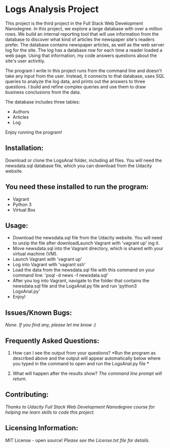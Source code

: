  #  Logs Analysis Project
This project is the third project in the Full Stack Web Development Nanodegree.  In this project, we explore a large database  with over a million rows.  We build an internal reporting tool that will use information from the database to discover what kind of articles the newspaper site's readers prefer.  The database contains newspaper articles, as well as the web server log for the site.  The log has a database row for each time a reader loaded a web page.  Using that information, my code answers questions about the site's user activitiy.

The program I write in this project runs from the command line and doesn't take any input from the user.  Instead, it connects to that database, uses SQL queries to analyze the log data, and prints out the answers to three questions.  I build and refine complex queries and use them to draw business conclusions from the data.

The database includes three tables: 
- Authors
- Articles
- Log

Enjoy running the program!

 ##  Installation:

   Download or clone the LogsAnal folder, including all files.  You will need the newsdata.sql database file, which you can download from the Udacity website.  

 ##  You need these installed to run the program:
  - Vagrant 
  - Python 3
  - Virtual Box

 ##  Usage:
* Download the newsdata.sql file from the Udacity website.  You will need to unzip the file after downloadLaunch Vagrant with 'vagrant up' ing it.  
* Move newsdata.sql into the Vagrant directory, which is shared with your virtual machine (VM).  
* Launch Vagrant with 'vagrant up' 
* Log into Vagrant with 'vagrant ssh'
* Load the data from the newsdata.sql file with this command on your command line: 'psql -d news -f newsdata.sql'
* After you log into Vagrant, navigate to the folder that contains the newsdata.sql file and the LogsAnal.py file and run 'python3 LogsAnal.py'
* Enjoy!

 ##  Issues/Known Bugs:
_None._
_If you find any, please let me know :)_

 ##  Frequently Asked Questions:

1.   How can I see the output from your questions?
*Run the program as described above and the output will appear automatically below where you typed in the command to open and run the LogsAnal.py file *

 2.  What will happen after the results show?
 *The command line prompt will return.*

 ##  Contributing:
 *Thanks to Udacity Full Stack Web Development Nanodegree course for helping me learn skills to code this project.*

 ##  Licensing Information:
   MIT License - open source! *Please see the License.txt file for details.*
